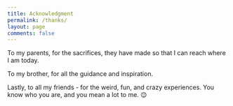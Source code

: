 ```yaml
---
title: Acknowledgment
permalink: /thanks/
layout: page
comments: false
---
```


To my parents, for the sacrifices, they have made so that I can reach where I am today. 

To my brother, for all the guidance and inspiration. 

Lastly, to all my friends - for the weird, fun, and crazy experiences. You know who you are, and you mean a lot to me. 😌
